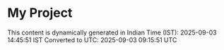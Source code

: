 # My Project

This content is dynamically generated in Indian Time (IST): 2025-09-03 14:45:51 IST
Converted to UTC: 2025-09-03 09:15:51 UTC
